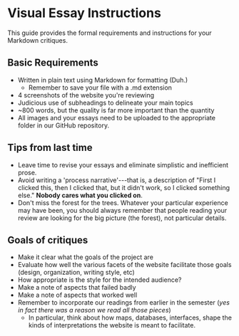 ---
---

# Visual Essay Instructions
This guide provides the formal requirements and instructions for your Markdown critiques.

## Basic Requirements
- Written in plain text using Markdown for formatting (Duh.)
  - Remember to save your file with a .md extension
- 4 screenshots of the website you're reviewing
- Judicious use of subheadings to delineate your main topics
- ~800 words, but the quality is far more important than the quantity
- All images and your essays need to be uploaded to the appropriate folder in our GitHub repository.

## Tips from last time
- Leave time to revise your essays and eliminate simplistic and inefficient prose.
- Avoid writing a 'process narrative'---that is, a description of "First I clicked this, then I clicked that, but it didn't work, so I clicked something else." **Nobody cares what you clicked on**.
- Don't miss the forest for the trees. Whatever your particular experience may have been, you should always remember that people reading your review are looking for the big picture (the forest), not particular details.


## Goals of critiques
- Make it clear what the goals of the project are
- Evaluate how well the various facets of the website facilitate those goals (design, organization, writing style, etc)
- How appropriate is the style for the intended audience?
- Make a note of aspects that failed badly
- Make a note of aspects that worked well
- Remember to incorporate our readings from earlier in the semester (_yes in fact there was a reason we read all those pieces_)
  - In particular, think about how maps, databases, interfaces, shape the kinds of interpretations the website is meant to facilitate.
